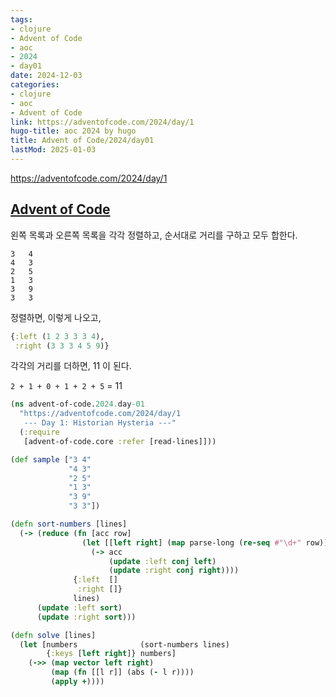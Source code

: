 ```yaml
---
tags:
- clojure
- Advent of Code
- aoc
- 2024
- day01
date: 2024-12-03
categories:
- clojure
- aoc
- Advent of Code
link: https://adventofcode.com/2024/day/1
hugo-title: aoc 2024 by hugo
title: Advent of Code/2024/day01
lastMod: 2025-01-03
---
```



https://adventofcode.com/2024/day/1

## [Advent of Code]()





왼쪽 목록과 오른쪽 목록을 각각 정렬하고, 순서대로 거리를 구하고 모두 합한다.

```shell
3   4
4   3
2   5
1   3
3   9
3   3
```



정렬하면, 이렇게 나오고,

```clojure
{:left (1 2 3 3 3 4), 
 :right (3 3 3 4 5 9)}
```



각각의 거리를 더하면, 11 이 된다.

`2 + 1 + 0 + 1 + 2 + 5` = 11



```clojure
(ns advent-of-code.2024.day-01
  "https://adventofcode.com/2024/day/1
   --- Day 1: Historian Hysteria ---"
  (:require
   [advent-of-code.core :refer [read-lines]]))

(def sample ["3 4"
             "4 3"
             "2 5"
             "1 3"
             "3 9"
             "3 3"])

(defn sort-numbers [lines]
  (-> (reduce (fn [acc row]
                (let [[left right] (map parse-long (re-seq #"\d+" row))]
                  (-> acc
                      (update :left conj left)
                      (update :right conj right))))
              {:left  []
               :right []}
              lines)
      (update :left sort)
      (update :right sort)))

(defn solve [lines]
  (let [numbers              (sort-numbers lines)
        {:keys [left right]} numbers]
    (->> (map vector left right)
         (map (fn [[l r]] (abs (- l r))))
         (apply +))))
```







